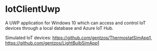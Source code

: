 # IotClientUwp
A UWP application for Windows 10 which can access and control IoT devices through a local database and Azure IoT Hub.

Simulated IoT devices:
https://github.com/gentzos/ThermostatSimApp1,
https://github.com/gentzos/LightBulbSimApp1
